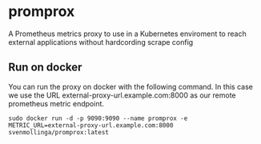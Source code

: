 # promprox
A Prometheus metrics proxy to use in a Kubernetes enviroment to reach external applications without hardcording scrape config

## Run on docker
You can run the proxy on docker with the following command. In this case we use the URL external-proxy-url.example.com:8000 as our remote prometheus metric endpoint.
```
sudo docker run -d -p 9090:9090 --name promprox -e METRIC_URL=external-proxy-url.example.com:8000 svenmollinga/promprox:latest
```
